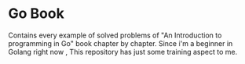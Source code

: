 # Go Book

Contains every example of solved problems of "An Introduction to programming in Go" book chapter by chapter.
Since i'm a beginner in Golang right now , This repository has just some training aspect to me.


